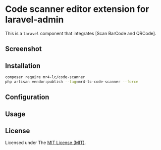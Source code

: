 Code scanner editor extension for laravel-admin
======

This is a `laravel` component that integrates [Scan BarCode and QRCode].

## Screenshot

## Installation
```bash
composer require mr4-lc/code-scanner
php artisan vendor:publish --tag=mr4-lc-code-scanner --force
```

## Configuration

## Usage

## License
Licensed under The [MIT License (MIT)](https://github.com/han48/mr4-lc.code-scanner/blob/main/LICENSE).
